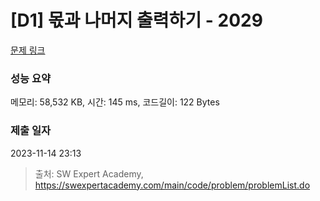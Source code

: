 # [D1] 몫과 나머지 출력하기 - 2029 

[문제 링크](https://swexpertacademy.com/main/code/problem/problemDetail.do?contestProbId=AV5QGNvKAtEDFAUq) 

### 성능 요약

메모리: 58,532 KB, 시간: 145 ms, 코드길이: 122 Bytes

### 제출 일자

2023-11-14 23:13



> 출처: SW Expert Academy, https://swexpertacademy.com/main/code/problem/problemList.do